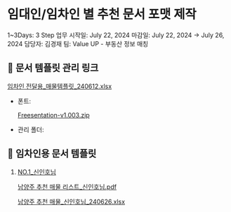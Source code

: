# 임대인/임차인 별 추천 문서 포맷 제작

1~3Days: 3 Step
업무 시작일: July 22, 2024
마감일: July 22, 2024 → July 26, 2024
담당자: 김경재
팀: Value UP - 부동산 정보 매칭

## 📍 문서 템플릿 관리 링크

[임차인 전달용_매물템플릿_240612.xlsx](%25EC%259E%2584%25EC%25B0%25A8%25EC%259D%25B8_%25EC%25A0%2584%25EB%258B%25AC%25EC%259A%25A9_%25EB%25A7%25A4%25EB%25AC%25BC%25ED%2585%259C%25ED%2594%258C%25EB%25A6%25BF_240612.xlsx)

- 폰트:
    
    [Freesentation-v1.003.zip](Freesentation-v1.003.zip)
    
- 관리 폴더:

[](https://drive.google.com/drive/folders/1arJ6QkUY1TNA_Y6UcbVoQs2TxIttcgkR?usp=drive_link)

## 📍 임차인용 문서 템플릿

1. [NO.1_신인호님](https://docs.google.com/spreadsheets/d/1NIFXJdK2TfrRoLICxJW6DmqX_aR2mqYU/edit?usp=drive_link&ouid=107822978668353244494&rtpof=true&sd=true)
    
    [남양주 추천 매물 리스트_신인호님.pdf](%25EB%2582%25A8%25EC%2596%2591%25EC%25A3%25BC_%25EC%25B6%2594%25EC%25B2%259C_%25EB%25A7%25A4%25EB%25AC%25BC_%25EB%25A6%25AC%25EC%258A%25A4%25ED%258A%25B8_%25EC%258B%25A0%25EC%259D%25B8%25ED%2598%25B8%25EB%258B%2598.pdf)
    
    [남양주 추천 매물_신인호님_240626.xlsx](%25EB%2582%25A8%25EC%2596%2591%25EC%25A3%25BC_%25EC%25B6%2594%25EC%25B2%259C_%25EB%25A7%25A4%25EB%25AC%25BC_%25EC%258B%25A0%25EC%259D%25B8%25ED%2598%25B8%25EB%258B%2598_240626.xlsx)